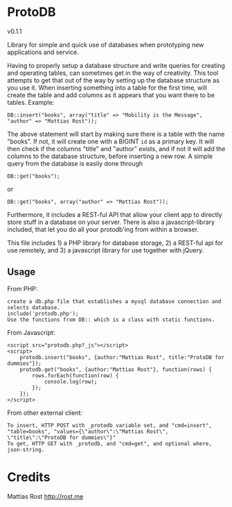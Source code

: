 ProtoDB
=======

v0.1.1

Library for simple and quick use of databases when prototyping new applications and service.

Having to properly setup a database structure and write queries for creating and operating tables, can sometimes
get in the way of creativity. This tool attempts to get that out of the way by setting up the database structure
as you use it. When inserting something into a table for the first time, will create the table and add columns as
it appears that you want there to be tables. Example:

	DB::insert("books", array("title" => "Mobility is the Message", "author" => "Mattias Rost"));

The above statement will start by making sure there is a table with the name "books". If not, it will create one with
a BIGINT `id` as a primary key. It will then check if the columns "title" and "author" exists, and if not it will
add the columns to the database structure, before inserting a new row.
A simple query from the database is easily done through

	DB::get("books");

or

	DB::get("books", array("author" => "Mattias Rost"));

Furthermore, it includes a REST-ful API that allow your client app to directly store stuff in a database on your server.
There is also a javascript-library included, that let you do all your protodb'ing from within a browser.

This file includes
	1) a PHP library for database storage, 
	2) a REST-ful api for use remotely, and
	3) a javascript library for use together with jQuery.

Usage
-----

From PHP:

	create a db.php file that establishes a mysql database connection and selects database.
	include('protodb.php');
	Use the functions from DB:: which is a class with static functions.
	
From Javascript:

	<script src="protodb.php?_js"></script>
	<script>
		protodb.insert("books", {author:"Mattias Rost", title:"ProtoDB for dummies"});
		protodb.get("books", {author:"Mattias Rost"}, function(rows) {
			rows.forEach(function(row) {
				console.log(row);
			});
		});
	</script>
	
From other external client:

	To insert, HTTP POST with _protodb variable set, and "cmd=insert", "table=books", "values={\"author\":\"Mattias Rost\", \"title\":\"ProtoDB for dummies\"}"
	To get, HTTP GET with _protodb, and "cmd=get", and optional where, json-string.

Credits
=======
Mattias Rost
http://rost.me

